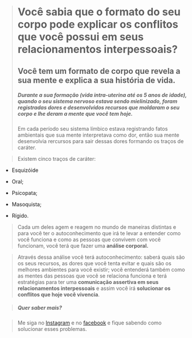 ># Você sabia que o formato do seu corpo pode explicar os conflitos que você possui em seus relacionamentos interpessoais?
>## Você tem um formato de corpo que revela a sua mente e explica a sua história de vida.
>##### Durante a sua formação (vida intra-uterina até os 5 anos de idade), quando o seu sistema nervoso estava sendo mielinizado, foram registradas dores e desenvolvidos recursos que moldaram o seu corpo e lhe deram a mente que você tem hoje.
>Em cada período seu sistema límbico estava registrando fatos ambientais que sua mente interpretava como dor, então sua mente desenvolvia rercursos para sair dessas dores formando os traços de caráter.

> Existem cinco traços de caráter:

* Esquizóide

* Oral;

* Psicopata;

* Masoquista;

* Rígido.

> Cada um deles agem e reagem no mundo de maneiras distintas e para você ter o autoconhecimento que irá te levar a entender como você funciona e como as pessoas que convivem com você funcionam, você terá que fazer uma **análise corporal.** 

> Através dessa análise você terá autoconhecimento: saberá quais são os seus recursos, as dores que você tenta evitar e quais são os  melhores ambientes para você existir; você entenderá também como as mentes das pessoas que você se relaciona funciona e terá estratégias para ter uma **comunicação assertiva em seus relacionamentos interpessoais** e assim você irá **solucionar os conflitos que hoje você vivencia**.

> ##### Quer saber mais? 

> Me siga no [Instagram](https://www.instagram.com/suelencassiaa) e no [facebook](https://fb.com/fonoaudiologa.suelencassia) e fique sabendo como solucionar esses problemas.






